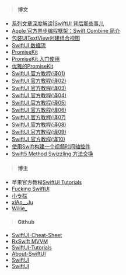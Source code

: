 > #### 博文

* [系列文章深度解读|SwiftUI 背后那些事儿](https://www.ctolib.com/topics-141656.html)
* [Apple 官方异步编程框架：Swift Combine 简介](https://www.ctolib.com/topics-142665.html)
* [包装UITextView创建组合视图](https://stackoverflow.com/questions/56471973/)
* [SwiftUI 数据流](https://xiaozhuanlan.com/topic/0528764139)
* [PromiseKit](https://www.jianshu.com/p/18e35e1154a8)
* [PromiseKit 入门使用](https://blog.csdn.net/weixin_34262482/article/details/91370929)
* [优雅的PromiseKit](https://www.jianshu.com/p/21ed6695d48a)
* [SwiftUI 官方教程(译01)](https://www.jianshu.com/p/efc36dd785d6)
* [SwiftUI 官方教程(译02)](https://www.jianshu.com/p/2297725a051e)
* [SwiftUI 官方教程(译03)](https://www.jianshu.com/p/ecf30901031d)
* [SwiftUI 官方教程(译04)](https://www.jianshu.com/p/5a9d1a539829)
* [SwiftUI 官方教程(译05)](https://www.jianshu.com/p/6b5f8ea2619e)
* [SwiftUI 官方教程(译06)](https://www.jianshu.com/p/769b52b051cc)
* [SwiftUI 官方教程(译07)](https://www.jianshu.com/p/ad59cb9f2db8)
* [SwiftUI 官方教程(译08)](https://www.jianshu.com/p/0339d002ec0e)
* [SwiftUI 官方教程(译09)](https://www.jianshu.com/p/441930138de2)
* [SwiftUI 官方教程(译10)](https://www.jianshu.com/p/17fc7929fcbb)
* [使用Swift构建一个视频时间轴控件](https://www.jianshu.com/p/5fbc1079d63f)
* [Swift5 Method Swizzling 方法交换](https://blog.csdn.net/youshaoduo/article/details/101482771)


> #### 博主

* 苹果官方教程[SwiftUI Tutorials](https://developer.apple.com/tutorials/swiftui/)
* [Fucking SwiftUI](https://fuckingswiftui.com/)
* [小专栏](https://xiaozhuanlan.com/explore)
* [xiAo__Ju](https://www.jianshu.com/u/a155c8505859)
* [Willie_](https://www.jianshu.com/u/785617fd05b4)



> #### Github

* [SwiftUI-Cheat-Sheet](https://github.com/SimpleBoilerplates/SwiftUI-Cheat-Sheet)
* [RxSwift MVVM](https://github.com/SimpleBoilerplates/iOS)
* [SwiftUI-Tutorials](https://github.com/WillieWangWei/SwiftUI-Tutorials)
* [About-SwiftUI](https://github.com/Juanpe/About-SwiftUI)
* [SwiftUI](https://github.com/ivanvorobei/SwiftUI)
* [SwiftUI](https://github.com/Jinxiansen/SwiftUI)






